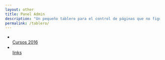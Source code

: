 ```yaml
---
layout: other
title: Panel Admin
description: "Un pequeño tablero para el control de páginas que no figuran en la web."
permalink: /tablero/
---
```

<ul class="tablero">
	<li>
		<a href="../cursos" target="blank"><i class="fa fa-graduation-cap fa-5x"></i><br> Cursos 2016</a>
	</li>
	<li>
		<a href="../links" target="blank"><i class="fa fa-link fa-5x"></i><br> links</a>
	</li>
</ul>